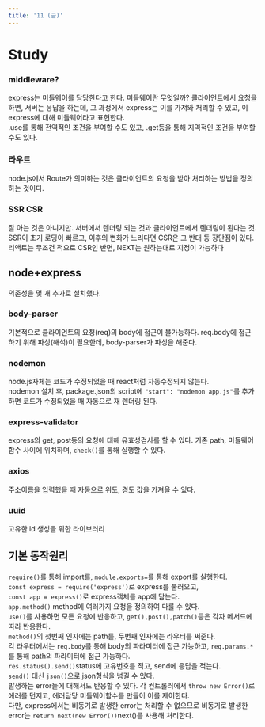 ```yaml
---
title: '11 (금)'
---
```


# Study

### middleware?

express는 미들웨어를 담당한다고 한다. 미들웨어란 무엇일까?
클라이언트에서 요청을 하면, 서버는 응답을 하는데, 그 과정에서 express는 이를 가져와 처리할 수 있고, 이 express에 대해 미들웨어라고 표현한다.  
.use를 통해 전역적인 조건을 부여할 수도 있고, .get등을 통해 지역적인 조건을 부여할 수도 있다.

### 라우트

node.js에서 Route가 의미하는 것은 클라이언트의 요청을 받아 처리하는 방법을 정의하는 것이다.

### SSR CSR

잘 아는 것은 아니지만. 서버에서 렌더링 되는 것과 클라이언트에서 렌더링이 된다는 것. SSR이 초기 로딩이 빠르고, 이후의 변화가 느리다면 CSR은 그 반대 등 장단점이 있다.  
리액트는 무조건 적으로 CSR인 반면, NEXT는 원하는대로 지정이 가능하다

## node+express

의존성을 몇 개 추가로 설치했다.

### body-parser

기본적으로 클라이언트의 요청(req)의 body에 접근이 불가능하다. req.body에 접근하기 위해 파싱(해석)이 필요한데, body-parser가 파싱을 해준다.

### nodemon

node.js자체는 코드가 수정되었을 때 react처럼 자동수정되지 않는다.  
nodemon 설치 후, package.json의 script에 `"start": "nodemon app.js"`를 추가하면 코드가 수정되었을 때 자동으로 재 렌더링 된다.

### express-validator

express의 get, post등의 요청에 대해 유효성검사를 할 수 있다. 기존 path, 미들웨어 함수 사이에 위치하며, `check()`를 통해 실행할 수 있다.

### axios

주소이름을 입력했을 때 자동으로 위도, 경도 값을 가져올 수 있다.

### uuid

고유한 id 생성을 위한 라이브러리

## 기본 동작원리
`require()`를 통해 import를, `module.exports=`를 통해 export를 실행한다.   
`const express = require('express')`로 express를 불러오고,   
`const app = express()`로 express객체를 app에 담는다.   
`app.method()` method에 여러가지 요청을 정의하여 다룰 수 있다.   
`use()`를 사용하면 모든 요청에 반응하고, `get(),post(),patch()`등은 각자 메서드에 따라 반응한다.   
`method()`의 첫번째 인자에는 path를, 두번째 인자에는 라우터를 써준다.   
각 라우터에서는 `req.body`를 통해 body의 파라미터에 접근 가능하고, `req.params.*`를 통해 path의 파라미터에 접근 가능하다.   
`res.status().send()`status에 고유번호를 적고, send에 응답을 적는다.   
`send()` 대신 `json()`으로 json형식을 넘길 수 있다.   
발생하는 error들에 대해서도 반응할 수 있다. 각 컨트롤러에서 `throw new Error()`로 에러를 던지고, 에러담당 미들웨어함수를 만들어 이를 제어한다.   
다만, express에서는 비동기로 발생한 error는 처리할 수 없으므로 비동기로 발생한 error는 `return next(new Error())`next()를 사용해 처리한다.